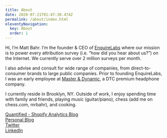```yaml
---
title: About
date: 2020-07-21T01:47:30.474Z
permalink: /about/index.html
eleventyNavigation:
  key: About
  order: 1
---
```

Hi, I’m Matt Bahr. I’m the founder & CEO of [EnquireLabs](https://enquirelabs.com/) where our mission is to power every attribution survey (i.e. “how did you hear about us?”) on the Internet. We currently serve over 2 million surveys per month.

I also advise and consult for wide range of companies, from direct-to-consumer brands to large public companies. Prior to founding EnquireLabs, I was an early employee at [Master & Dynamic](https://masterdynamic.com/), a DTC premium headphone company.

I currently reside in Brooklyn, NY. Outside of work, I enjoy spending time with family and friends, playing music (guitar/piano), chess (add me on chess.com, mrbahr), and cooking.

[Quantified - Shopify Analytics Blog](https://quantified.blog/)\
[Personal Blog](http://127.0.0.1:4000/posts)\
[Twitter](https://www.linkedin.com/in/mattrbahr/)\
[LinkedIn](https://www.linkedin.com/in/matthewbahr/)